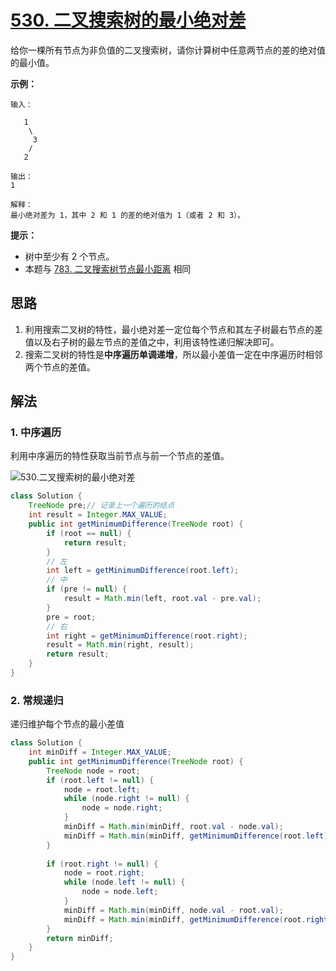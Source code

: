 # [530. 二叉搜索树的最小绝对差](https://leetcode.cn/problems/minimum-absolute-difference-in-bst/)

给你一棵所有节点为非负值的二叉搜索树，请你计算树中任意两节点的差的绝对值的最小值。

**示例：**

```
输入：

   1
    \
     3
    /
   2

输出：
1

解释：
最小绝对差为 1，其中 2 和 1 的差的绝对值为 1（或者 2 和 3）。
```

**提示：**

- 树中至少有 2 个节点。
- 本题与 [783. 二叉搜索树节点最小距离](https://leetcode-cn.com/problems/minimum-distance-between-bst-nodes/) 相同

## 思路

1. 利用搜索二叉树的特性，最小绝对差一定位每个节点和其左子树最右节点的差值以及右子树的最左节点的差值之中，利用该特性递归解决即可。
2. 搜索二叉树的特性是**中序遍历单调递增**，所以最小差值一定在中序遍历时相邻两个节点的差值。

## 解法

### 1. 中序遍历

利用中序遍历的特性获取当前节点与前一个节点的差值。

![530.二叉搜索树的最小绝对差](https://raw.githubusercontent.com/Traserve/traserve.github.io/main/_posts/algorithm/images/530-1.png)

```java
class Solution {
    TreeNode pre;// 记录上一个遍历的结点
    int result = Integer.MAX_VALUE;
    public int getMinimumDifference(TreeNode root) {
        if (root == null) {
            return result;
        }
        // 左
        int left = getMinimumDifference(root.left);
        // 中
        if (pre != null) {
            result = Math.min(left, root.val - pre.val);
        }
        pre = root;
        // 右
        int right = getMinimumDifference(root.right);
        result = Math.min(right, result);
        return result;
    }
}
```

### 2. 常规递归

递归维护每个节点的最小差值

```java
class Solution {
    int minDiff = Integer.MAX_VALUE;
    public int getMinimumDifference(TreeNode root) {
        TreeNode node = root;
        if (root.left != null) {
            node = root.left;
            while (node.right != null) {
                node = node.right;
            }
            minDiff = Math.min(minDiff, root.val - node.val);
            minDiff = Math.min(minDiff, getMinimumDifference(root.left));
        }
        
        if (root.right != null) {
            node = root.right;
            while (node.left != null) {
                node = node.left;
            }
            minDiff = Math.min(minDiff, node.val - root.val);
            minDiff = Math.min(minDiff, getMinimumDifference(root.right));
        }
        return minDiff;
    }
}
```

